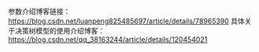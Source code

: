 参数介绍博客链接：https://blog.csdn.net/luanpeng825485697/article/details/78965390
具体关于决策树模型的使用介绍博客：https://blog.csdn.net/qq_38163244/article/details/120454021